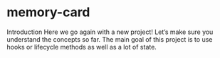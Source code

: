 # memory-card
Introduction Here we go again with a new project! Let’s make sure you understand the concepts so far. The main goal of this project is to use hooks or lifecycle methods as well as a lot of state.
